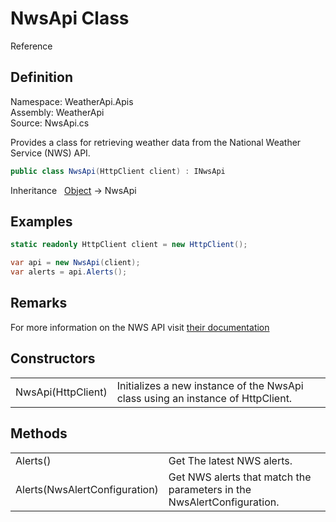 # NwsApi Class

Reference

## Definition

Namespace: WeatherApi.Apis<br />
Assembly: WeatherApi<br />
Source: NwsApi.cs

Provides a class for retrieving weather data from the National Weather Service (NWS) API.

```c#
public class NwsApi(HttpClient client) : INwsApi
```

Inheritance &nbsp;
[Object](https://learn.microsoft.com/en-us/dotnet/api/system.object?view=net-8.0) &rarr; NwsApi

## Examples

```c#
static readonly HttpClient client = new HttpClient();

var api = new NwsApi(client);
var alerts = api.Alerts();
```

## Remarks

For more information on the NWS API visit [their documentation](https://www.weather.gov/documentation/services-web-api)

## Constructors

<table>
<tr>
<td>NwsApi(HttpClient)</td>
<td>Initializes a new instance of the NwsApi class using an instance of HttpClient.</td>
</tr>
</table>

## Methods

<table>
<tr>
<td>Alerts()</td>
<td>Get The latest NWS alerts.</td>
</tr>
<tr>
<td>Alerts(NwsAlertConfiguration)</td>
<td>Get NWS alerts that match the parameters in the NwsAlertConfiguration.</td>
</tr>
</table>

<seealso>
    <!--Provide links to related how-to guides, overviews, and tutorials.-->
</seealso>